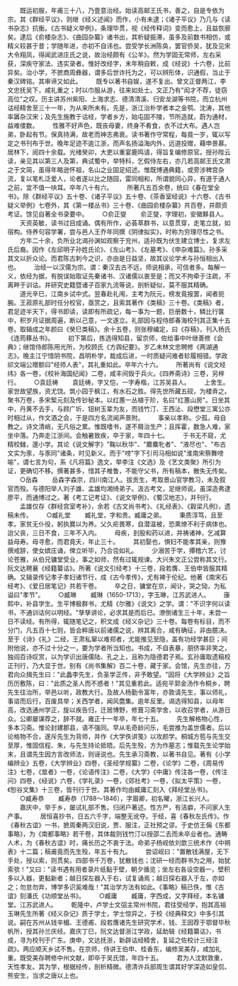 <!-- { "loadSidebar": true } -->
　　既运初服，年甫三十八，乃壹意治经。始读高邮王氏书，善之，自是专依为宗。其《群经平议》，则继《经义述闻》而作，小有未逮；《诸子平议》乃几与《读书杂志》抗衡。《古书疑义举例》，条理毕贯，视《经传释词》变而愈上，且益恢廓矣。逮后《俞楼杂志》、《曲园杂纂》诸书出，其析疑振滞，虽多及前数书相仿，或精义较甚于昔；学随年进，亦初不自讳也。尝受学长洲陈奂，罢官侨吴，犹及见宋大令翔凤，得闻武进庄氏之说，故治经颇有《公羊》。然为学固无常师，左右采获，深疾守家法、违实录者。惟好改经字，末年稍自敕，成《经说》十六卷，比前异矣。治小学，不摭商周彝器，谓多后世诈托为之，可以辨形体，识通假，当止于秦汉碑铭。其审谛又如此。
　　既专以著书自娱，遂不复出。曾文正督两江，李文忠抚吴下，咸礼重之；时以巾服从游，往来如处士。文正乃有"闳才不荐，徒窃高位"之叹。历主讲苏州紫阳、上海求志、德清清溪、归安龙湖等书院，而立杭州诂经精舍至三十一年，为从来所未有。先是，浙江治朴学者本之金鹗、沈涛，其他率羼杂汉宋；及先生施教于诂经，学者乡方，始屯固不陵，节所造就，蔚为通材，益难偻数。
　　性雅不好声色，既丧母妻，终身不肴食，衣不过大布。遇人岂弟，卧起有节。保真持满，故老而神志弗衰。读书著作守常程，每竟一岁，辄以写定之书刊布于世。晚年足迹不逾江浙，而声名扬溢海内外，远道投赠，藉申景慕。居林下，阅四十余载。光绪癸卯，大吏以重宴鹿鸣请，得旨复编修原官。授孙陛云读，亲见其以第三人及第，典试蜀中，举特科，乞假侍左右，亦几若高邮王氏文肃之于文简，虽得年略逊怀祖，名山之业固足绍述。惟既博通典籍，或旁涉稗宫杂流，复以笔札泛爱人，论者遂以比之随园，雷同相和，所谓貌同心异，有道于通人之前，宜不值一吷耳。卒年八十有六。
　　所著凡五百余卷，统曰《春在堂全书》。除《群经平议》五十卷、《诸子平议》五十卷、《茶香室经说》十六卷、《古书疑义举例》七卷外，其《第一楼丛书》三十卷、《曲园俞楼杂纂》共百卷，并颇资考证。馀见自著全书录要中。
　　○俞正燮
　　俞正燮，字理初，安徽黟县人。
　　天资英敏，读书过目成诵。偶有所作，必荟萃群书，以意贯穿，走笔立就，如宿构。侍养句容学署，尝与邑人王乔年同撰《阴律拟实》，时称为穷理尽性之书。
　　方年二十余，负所业北谒孙渊如观察于兖州，适孙既为伏生建立博士，复求左氏后裔。因作《左邱明子孙姓氏论》、《左山考》、《左墓考》、《申杂难篇》。孙多采其文以折众论。而君陈古刺今之识，亦由是日益坚，故其议论学术与孙恒相出入也。
　　治经一以汉儒为宗。谓：秦汉去古不远，师说相承，可信者多。每解一义，依经为据，有脱误始取证先秦诸书、汉诸儒以衷至是；而又不拘牵于注疏，不离畔于训诂。并研究史籍暨诸子百家九流等说，剖析疑似，莫不服其精确。
　　道光辛巳，江南乡试中式。翌春赴礼闱，主考为阮元，榜发竟报罢，闻者扼腕。王菽原礼部时任分校官，亟赏之，且索其著作《类稿》三十卷。《类稿》者，君足迹半天下，得书即读，读即有所疏记，每一事为一题，巨册数十，鳞比行箧中，积岁月证据周遍，断以己意，一文遂立。礼部因与程侍郎春海校刊其正集十五卷。取辑成之年颜曰《癸巳类稿》。余十五卷，则张穆编定，曰《存稿》，刊入杨氏《连筠簃丛书》。
　　初下第后，拣选得知县，留京师，佐给事中叶继善修《会典》；继馆侍郎陈用光所，为校顾氏《方舆纪要》。岁乙未林文忠聘修《两湖通志》。晚主江宁惜阴书院，昌明朴学，裁成后进，一时质疑问难者轸履相错。学政祁文端公赠额曰"经师人表"，其礼重如此。卒年六十六。
　　所著尚有《说文经纬》各一卷，《校补海国纪闻》二卷，咸丰间毁于兵火。《四养斋诗》三卷，另梓行。
　　○袁廷梼
　　袁廷梼，字又恺，一字寿楷，江苏吴县人。
　　上舍生。家世故望族，资尤饶。筑小园于枫江，有水石之胜。得先世所藏五砚，为楼弆之。聚书万卷，多宋椠元刻及传钞秘本。以红蕙一丛植于阶，名曰"红蕙山房"。日坐其中，丹黄不去手，与顾广圻、钮树玉辈为友，而钱竹汀、王西沚、段懋堂三寓公亦时相过从，作文酒之会，于是四方名流闻声景附。
　　事亲以孝称。少孤，母自教之。诗文清峭，无凡俗之累。惟既嗜书，遂不屑治生产；且挥霍，数急人难，家坐中落。乃奔走江浙间。会触暑致疾，卒于家，年四十七。
　　于书无不窥，尤精校雠，邃小学。其论《说文解字》"鞠以秋华"、"麔麋牝者"、"液尽也"、"布古文实为豕，与豕同"诸条，时见新义。而于"嗙"字下引司马相如说"淮南宋蔡舞嗙喻"，谓七言为句，系《凡将篇》逸文，举李注《文选》及《艺文类聚》所引为证，更确切不移。撰著甚多，惜其子椎鲁，不能守父书，所有稿本，散失无传矣。
　　○岳森
　　岳森字森宗，四川南江人。拔贡生，考取景山官学教习，未及叙官而殁。与德阳举人刘子雄、孟雄均湘绮弟子。汲古考文，足继师说。虽深造弗逮廖平，而通博过之。著《考工记考证》、《说文举例》、《蜀汉地志》，并刊行。
　　孟雄仅存《群经宫室考补》，余若《古文尚书考》、《礼经表》、《穀梁凡例》，遗稿未传。
　　○臧礼堂
　　臧礼堂，字和贵。臧庸之弟。
　　秉质淳笃，且至孝。家贫无仆役，躬执爨以为养。父久疟畏寒，自潜温被，恐熏燎不利于病体也。迨父丧，三日不食，三年不入内。
　　母疾，刲股和药以进，并祷诸神，乞减算益母寿。母寻愈，而君竟夭，年止三十。
　　其初娶也，惧妇不能孝其亲，则豫撰戒辞，使女嫔庄诵，俾立听毕，乃合卺如礼。
　　少溺苦于学，撢稽六艺，讨论苍雅，从伯兄镛堂受业，事之如师，然有过辄规谏。大兴朱文正公尝称其文行。阮文达聘襄《经籍纂诂》。所著《说文引经考》十三卷，段若膺、王伯申皆服其精确。又辑录传记孝子孝妇诸节行，成《古今孝传》，尤有裨于伦纪。他著《南宋石经考》、《爱日居笔记》共若干卷。
　　卒之日，镛堂在京，闻讣，哭之恸，为私谥曰"孝节"。
　　○臧琳
　　臧琳（1650-1713），字玉琳，江苏武进人。
　　康熙中，补县学生。生平博极群书，尤精《尔雅》《说文》之学。谓："不识字何以读书，不通训诂何以明经。"孳孳讲论，必求其是而后已。潦倒诸生三十年，未尝一日不读经。有所得，辄随笔记之，积文成《经义杂记》三十卷。每卷有标目，而不分门，凡五百十七则，皆会粹唐以前诸儒之说，辨其离合，咸有确征，非由臆决。至于《诗》《礼》二经，王肃私窜以难郑者，尤能推见至隐，盖有功经学甚巨；间附他说，亦不过十分之一，要为学者所当知也。书成，不自表暴，朋侪率非笑之，独阎百诗叹赏，以为学识出唐儒陆、孔之上，且称为隐德君子焉。玄孙庸取遗稿校正刊行，乃大显于世。别有《尚书集解》百二十卷，藏于家。会馆，先生亦往，万君向众揖先生曰："此蠡李先生，负圣学正传，非予敢望。"因将《大学辨业》之旨历历敷陈，曰："此质之圣人而不惑者！"其见重若此。适宛平郭金汤作令桐乡，聘先生往治所，举邑以听，政教大行。及故人杨勤令富年，亦敦请先生，事以师礼，事谘而后行，百废具举；关西学者，闻风麕集。逾年反里。谒选得知县，以母年高，改选通州学正，旋以疾告归，迁居博野，修葺习斋学舍，以收召学者，从游日众。公卿屡谋荐之，辞不就。雍正十一年卒，年七十五。
　　先生解格物心性，多本习斋。惟论封建郡县，语不强同。早从毛奇龄问乐，毛尝推为盖世儒者。后以论格物不合，遂斥先生为背师，并作《大学佚讲笺》以攻颜学。桐城方苞与先生交至厚，惟固信程、朱，与先生持论抵牾。后先生殁，方为作墓志；惟载先生论学始末，且谓先生因方言改师法，则诬说也。先生承习斋教，以著书自见。著有《小学编辨业》五卷，《大学辨业》四卷，《圣经学规纂》二卷，《论学》二卷，《周易传注》七卷，《筮者》一卷，《论语传注》二卷，《大学》《中庸》传注各一卷，《传注问》四卷，《经说》六卷，《学礼录》一卷，《郊社考》一卷，《拟太平策》一卷，《恕谷文集》十三卷，皆刊行于世。其著作均由臧庸汇刻入《拜经堂丛书》。
　　○臧寿恭
　　臧寿恭（1788～1846），字眉卿，初名曜，浙江长兴人。
　　嘉庆中，举于乡，屡试礼部不售。归闭户著述。性方严，有洁癖，不问家人生产事。
　　居恒喜抄书，日五六千字，端整无讹夺。于经，喜《春秋左氏传》。作《春秋古谊》一书，摭周秦两汉旧说，贾、服注，正社预之谬。于史仿王偁《东都事略》，为《南都事略》若干卷，其体裁则钱竹汀以授邵二去而未卒业者也。通畴人术，为《春秋古谊》时，痛长历之不衷于法。命弟子杨岘依刘歆三统术作《中朔表》十二篇；稿甫竟而先生殁，年五十有九。
　　尝诏岘曰："置散钱满屋，无下手处，授以索，则贯矣。四部书千万卷，犹散钱也；沈研一经而群书为之用，始犹索欤！"又曰："读书遇有用者录片纸黏于壁，朝夕循览；坐左右各设空器一，壁积多以入器，更黏新者；越日探左器入于右，试复诵焉；越日探右器入于左，亦如之；勿怠勿弃，博学多识奚难哉！"其治学方法有如此。《事略》稿已佚，惟《古谊》刻潘氏《功顺堂丛书》。
　　○臧庸
　　臧庸，字西成，又字拜经，本名镛堂。江苏武进人。
　　乾隆中，卢学士文弨主常州书院，君往受经学，抱其高祖玉琳先生所著《经义杂记》质于学士，学士惊异之，于校《经典释文》中多引其说。嗣在苏州从钱辛楣、王德甫、段若膺诸先生研究学术，钱、王因荐于鄂督毕秋帆所，授其孙兰庆经。嘉庆丁巳，阮文达督浙江学政，延助辑《经籍纂诂》，书成，寻为校刊于广东。庚申，文达抚浙，新辟诂经精舍，复延之佐校计三经注疏》。两应顺天乡试不售。在京师，侍讲王伯申、桂香东，编修吴美存，咸加礼重。既受美存聘修中州文献，即卒于吴氏馆，年四十五。
　　君为人沈默敦重，天性孝友。其为学，根据经传，剖析精微。德清许兵部周生谓其好学深造如皇侃、熊安生，当求之唐以上也。
